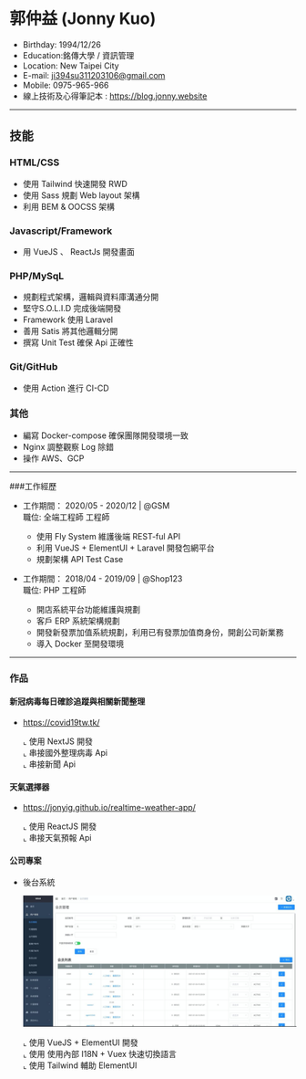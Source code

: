 # 郭仲益 (Jonny Kuo)

- Birthday: 1994/12/26
- Education:銘傳大學 / 資訊管理
- Location: New Taipei City
- E-mail: ji394su311203106@gmail.com
- Mobile: 0975-965-966
- 線上技術及心得筆記本 : https://blog.jonny.website
<hr>

## 技能

### HTML/CSS
* 使用 Tailwind 快速開發 RWD
* 使用 Sass 規劃 Web layout 架構
* 利用 BEM & OOCSS 架構

### Javascript/Framework
* 用 VueJS 、 ReactJs 開發畫面


### PHP/MySqL
* 規劃程式架構，邏輯與資料庫溝通分開
* 堅守S.O.L.I.D 完成後端開發
* Framework 使用 Laravel
* 善用 Satis 將其他邏輯分開
* 撰寫 Unit Test 確保 Api 正確性

### Git/GitHub
* 使用 Action 進行 CI-CD

### 其他
* 編寫 Docker-compose 確保團隊開發環境一致
* Nginx 調整觀察 Log 除錯
* 操作 AWS、GCP


<hr>

###工作經歷
- 工作期間： 2020/05 - 2020/12 | @GSM <br>
    職位: 全端工程師 工程師 <br>
    * 使用 Fly System 維護後端 REST-ful API
    * 利用 VueJS + ElementUI + Laravel 開發包網平台
    * 規劃架構 API Test Case

- 工作期間： 2018/04 - 2019/09 | @Shop123 <br>
    職位: PHP 工程師 <br>
    * 開店系統平台功能維護與規劃
    * 客戶 ERP 系統架構規劃
    * 開發新發票加值系統規劃，利用已有發票加值商身份，開創公司新業務
    * 導入 Docker 至開發環境
<hr>

### 作品
 #### 新冠病毒每日確診追蹤與相關新聞整理 
 - https://covid19tw.tk/
 
   ⌞ 使用 NextJS 開發 <BR>
   ⌞ 串接國外整理病毒 Api <BR>
   ⌞ 串接新聞 Api <BR>

 #### 天氣選擇器 
 - https://jonyig.github.io/realtime-weather-app/
 
    ⌞ 使用 ReactJS 開發 <BR>
    ⌞ 串接天氣預報 Api <BR>
    
 #### 公司專案
 - 後台系統
 
   <img src="agent.jpeg" width="500" height="230"><BR>
   
    ⌞ 使用 VueJS + ElementUI 開發 <BR>
    ⌞ 使用 使用內部 I18N + Vuex 快速切換語言 <BR>
    ⌞ 使用 Tailwind 輔助 ElementUI <BR>
 
 
